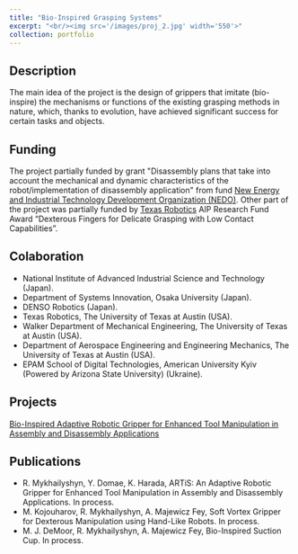 ```yaml
---
title: "Bio-Inspired Grasping Systems"
excerpt: "<br/><img src='/images/proj_2.jpg' width='550'>"
collection: portfolio
---
```

## Description
The main idea of the project is the design of grippers that imitate (bio-inspire) the mechanisms or functions of the existing grasping methods in nature, which, thanks to evolution, have achieved significant success for certain tasks and objects.

## Funding
The project partially funded by grant "Disassembly plans that take into account the mechanical and dynamic characteristics of the robot/implementation of disassembly application" from fund [New Energy and Industrial Technology Development Organization (NEDO)](https://www.nedo.go.jp/english/). Other part of the project was partially funded by [Texas Robotics](https://robotics.utexas.edu/) AIP Research Fund Award “Dexterous Fingers for Delicate Grasping with Low Contact Capabilities”.

## Colaboration
* National Institute of Advanced Industrial Science and Technology (Japan).
* Department of Systems Innovation, Osaka University (Japan).
* DENSO Robotics (Japan).
* Texas Robotics, The University of Texas at Austin (USA).
* Walker Department of Mechanical Engineering, The University of Texas at Austin (USA).
* Department of Aerospace Engineering and Engineering Mechanics, The University of Texas at Austin (USA).
* EPAM School of Digital Technologies, American University Kyiv (Powered by Arizona State University) (Ukraine).

## Projects

<a href="https://romanmykhailyshyn.github.io/artis/" target="_blank" rel="noopener">Bio-Inspired Adaptive Robotic Gripper for Enhanced Tool Manipulation in Assembly and Disassembly Applications</a>

## Publications

* R. Mykhailyshyn, Y. Domae, K. Harada, ARTiS: An Adaptive Robotic Gripper for Enhanced Tool Manipulation in Assembly and Disassembly Applications.  In process.
* M. Kojouharov, R. Mykhailyshyn, A. Majewicz Fey, Soft Vortex Gripper for Dexterous Manipulation using Hand-Like Robots. In process.
* M. J. DeMoor, R. Mykhailyshyn, A. Majewicz Fey, Bio-Inspired Suction Cup. In process.